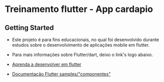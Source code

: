 # Treinamento flutter - App cardapio

## Getting Started

- Este projeto é para fins educacionais, no qual foi desenvolvido durante estudos sobre o desenvolvimento de aplicações mobile em flutter.

- Para mais informações sobre Flutter/dart, deixo o link's logo abaixo.

- [Aprenda a desenvolver em flutter](https://flutter.dev/docs/get-started/codelab)
- [Documentação Flutter samples/"componentes"](https://flutter.dev/docs/cookbook)